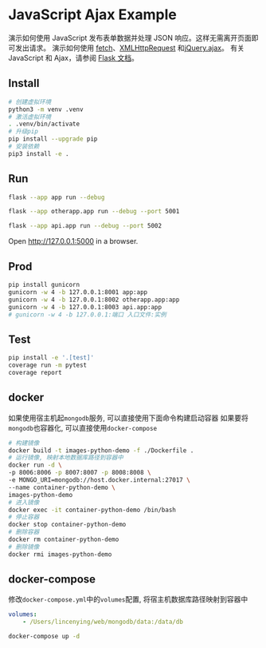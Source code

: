 # JavaScript Ajax Example

演示如何使用 JavaScript 发布表单数据并处理 JSON 响应。这样无需离开页面即可发出请求。
演示如何使用 [fetch](https://developer.mozilla.org/en-US/docs/Web/API/WindowOrWorkerGlobalScope/fetch)、[XMLHttpRequest](https://developer.mozilla.org/en-US/docs/Web/API/XMLHttpRequest) 和[jQuery.ajax](https://api.jquery.com/jQuery.ajax/)。
有关 JavaScript 和 Ajax，请参阅 [Flask 文档](https://flask.palletsprojects.com/patterns/javascript/)。

## Install

```bash
# 创建虚拟环境
python3 -m venv .venv
# 激活虚拟环境
. .venv/bin/activate
# 升级pip
pip install --upgrade pip
# 安装依赖
pip3 install -e .
```

## Run

```bash
flask --app app run --debug
```

```bash
flask --app otherapp.app run --debug --port 5001
```

```bash
flask --app api.app run --debug --port 5002
```

Open <http://127.0.0.1:5000> in a browser.

## Prod

```bash
pip install gunicorn
gunicorn -w 4 -b 127.0.0.1:8001 app:app
gunicorn -w 4 -b 127.0.0.1:8002 otherapp.app:app
gunicorn -w 4 -b 127.0.0.1:8003 api.app:app
# gunicorn -w 4 -b 127.0.0.1:端口 入口文件:实例
```

## Test

```bash
pip install -e '.[test]'
coverage run -m pytest
coverage report
```

## docker

如果使用宿主机起`mongodb`服务, 可以直接使用下面命令构建启动容器
如果要将`mongodb`也容器化, 可以直接使用`docker-compose`

```bash
# 构建镜像
docker build -t images-python-demo -f ./Dockerfile .
# 运行镜像, 映射本地数据库路径到容器中
docker run -d \
-p 8006:8006 -p 8007:8007 -p 8008:8008 \
-e MONGO_URI=mongodb://host.docker.internal:27017 \
--name container-python-demo \
images-python-demo
# 进入镜像
docker exec -it container-python-demo /bin/bash
# 停止容器
docker stop container-python-demo
# 删除容器
docker rm container-python-demo
# 删除镜像
docker rmi images-python-demo
```

## docker-compose

修改`docker-compose.yml`中的`volumes`配置, 将宿主机数据库路径映射到容器中

```yaml
volumes:
    - /Users/lincenying/web/mongodb/data:/data/db
```

```bash
docker-compose up -d
```
